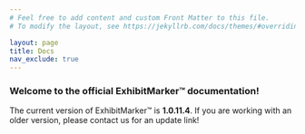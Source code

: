 ```yaml
---
# Feel free to add content and custom Front Matter to this file.
# To modify the layout, see https://jekyllrb.com/docs/themes/#overriding-theme-defaults

layout: page
title: Docs
nav_exclude: true
---
```


### Welcome to the official ExhibitMarker&trade; documentation!

The current version of ExhibitMarker&trade; is __1.0.11.4__.  If you are working with an older version, please contact us for an update link!

